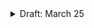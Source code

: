 <details>
  <summary>Draft: March 25</summary>

# Design Systems

Design, develop, and collaborate as a community at scale.

- [Design Systems Courses](#design-systems-courses)
  - [For Everyone](#design-systems-for-everyone)
  - [For Designers](#design-systems-for-designers)
  - [For Developers](#design-systems-for-developers)
  - [For Product Managers](#design-systems-for-product-managers)
- [What is a Design System](#what-is-a-design-system)
- [The important of Design Systems](#the-importance-of-design-systems)
- [Design Systems Myths](#design-systems-myths)
- [Common Questions about Design Systems](#frequently-asked-questions)

- - -

## Design Systems Courses

Free courses for everyone, designers, developers, and product managers.

### Design Systems for Everyone

Learn how to effectively integrate pattern libraries and design systems into your organization’s workflow.

[Learn More]()

#### Skills Covered
- design Thinking
- User Experience design
- Working with pattern libraries
- And more…

#### This Course Is For
- Anyone interested in design systems
- designers, developers, and product managers
- Teams that are new to the design systems process

### Design Systems for Designers

Learn how to incorporate pattern libraries and design systems into your workflow.

[Learn More]()

#### Skills Covered
- Working with pattern libraries
- User Experience design
- design Tokens
- And more…

#### This Course Is For
- Web and UX designers
- Creative directors
- Teams that are new to the design systems process

### Design Systems for Developers

Learn how to use your development skills to help build and support an effective and thriving design system.

[Learn More]()

#### Skills Covered
- Organizing and naming best practices
- Working with design tokens
- Pattern library versioning
- And more…

#### This Course Is For
- Front-end developers
- Teams beginning the design systems process
- designers with coding skills

### Design Systems for Product Managers

Learn how pattern libraries and design systems can change and improve the work your teams do on a daily basis.

[Learn More]()

#### Skills Covered
- Improving team collaboration
- design thinking
- Developing strategies for better digital products
- And more…

#### This Course Is For
- Product managers and/or product owners
- Anyone managing a design systems initiative
- Anyone interested in design systems work

- - -

## What is a Design System

- - -

## The Importance of Design Systems

- - -

## Design Systems Myths


<details>
  <summary>Design Systems prevent creativity</summary>
</details>

<details>
  <summary>Design Systems are costly</summary>
</details>

<details>
  <summary>…</summary>
</details>

- - -

## Frequently Asked Questions

Common questions about Design Systems work.

<details>
  <summary>What is a design system?</summary>
</details>

<details>
  <summary>What is a design token?</summary>
</details>

<details>
  <summary>…</summary>
</details>

</details>
